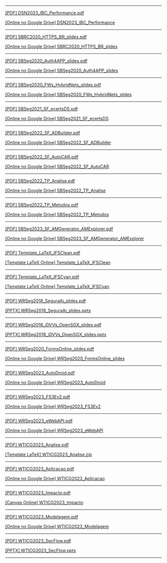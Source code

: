 
-----------------------------------------------------------------------

[[PDF] DSN2023_IBC_Performance.pdf](https://github.com/WTICG23/slides/blob/main/arquivos/DSN2023_IBC_Performance.pdf)

[[Online no Google Drive] DSN2023_IBC_Performance](https://docs.google.com/presentation/d/19LPt-TtQd1kW6jJs2Pc3OvvAID8TBxe_eWrtX3apOj8/edit?usp=sharing)<br>

-----------------------------------------------------------------------

[[PDF] SBRC2020_HTTPS_BR_slides.pdf](https://github.com/WTICG23/slides/blob/main/arquivos/SBRC2020_HTTPS_BR_slides.pdf)

[[Online no Google Drive] SBRC2020_HTTPS_BR_slides](https://docs.google.com/presentation/d/1QsYGWj9HR1miHT3XRNZ_pjNl_Q1257fx0LaQ-Dyk0Bk/edit?usp=sharing)<br>

-----------------------------------------------------------------------

[[PDF] SBSeg2020_Auth4APP_slides.pdf](https://github.com/WTICG23/slides/blob/main/arquivos/SBSeg2020_Auth4APP_slides.pdf)

[[Online no Google Drive] SBSeg2020_Auth4APP_slides](https://drive.google.com/file/d/1d32Jal4zjLmJglst2znS0rTuBufR_nJt/view?usp=sharing)<br>

-----------------------------------------------------------------------

[[PDF] SBSeg2020_FWs_HybridNets_slides.pdf](https://github.com/WTICG23/slides/blob/main/arquivos/SBSeg2020_FWs_HybridNets_slides.pdf)

[[Online no Google Drive] SBSeg2020_FWs_HybridNets_slides](https://docs.google.com/presentation/d/1qXmlus5LtvkL48yM10gfp5nBcI1UKTLtNU0g5CRs6vk/edit?usp=sharing)<br>

-----------------------------------------------------------------------

[[PDF] SBSeg2021_SF_ecertsDS.pdf](https://github.com/WTICG23/slides/blob/main/arquivos/SBSeg2021_SF_ecertsDS.pdf)

[[Online no Google Drive] SBSeg2021_SF_ecertsDS](https://docs.google.com/presentation/d/1EYEdM7CZavGVWTYAS0TV5I4wTcNlMpRftsVZHQWgtNs/edit?usp=sharing)<br>

-----------------------------------------------------------------------

[[PDF] SBSeg2022_SF_ADBuilder.pdf](https://github.com/WTICG23/slides/blob/main/arquivos/SBSeg2022_SF_ADBuilder.pdf)

[[Online no Google Drive] SBSeg2022_SF_ADBuilder](https://docs.google.com/presentation/d/1zDwdvganX90b1WLKP2Ha3-PdlluiqGFsSnjhFwd7Vr4/edit?usp=sharing)<br>

-----------------------------------------------------------------------

[[PDF] SBSeg2022_SF_AutoCAR.pdf](https://github.com/WTICG23/slides/blob/main/arquivos/SBSeg2022_SF_AutoCAR.pdf)

[[Online no Google Drive] SBSeg2022_SF_AutoCAR](https://docs.google.com/presentation/d/19Q9aBPOXM51QGbrqX79atsTtMR_5IVL6ieqcILV4qYI/edit?usp=sharing)<br>

-----------------------------------------------------------------------

[[PDF] SBSeg2022_TP_Analise.pdf](https://github.com/WTICG23/slides/blob/main/arquivos/SBSeg2022_TP_Analise.pdf)

[[Online no Google Drive] SBSeg2022_TP_Analise](https://docs.google.com/presentation/d/1A03ZglUNrEnUkuMtAV8GdFkuLvN888b6kYubeH1nqBk/edit?usp=sharing)<br>

-----------------------------------------------------------------------

[[PDF] SBSeg2022_TP_Metodos.pdf](https://github.com/WTICG23/slides/blob/main/arquivos/SBSeg2022_TP_Metodos.pdf)

[[Online no Google Drive] SBSeg2022_TP_Metodos](https://docs.google.com/presentation/d/1pKAk12QZ1jjD8JzGmiyjJ4oXFR4K4wBQgt8YzV6107Y/edit?usp=sharing)<br>

-----------------------------------------------------------------------

[[PDF] SBSeg2023_SF_AMGenerator_AMExplorer.pdf](https://github.com/WTICG23/slides/blob/main/arquivos/SBSeg2023_SF_AMGenerator_AMExplorer.pdf)

[[Online no Google Drive] SBSeg2023_SF_AMGenerator_AMExplorer](https://docs.google.com/presentation/d/1M2BGgAX3mReA45mt-lA-X_MMhS12rnBwwP0dZaHAEtg/edit?usp=sharing)<br>

-----------------------------------------------------------------------

[[PDF] Template_LaTeX_IFSClean.pdf](https://github.com/WTICG23/slides/blob/main/arquivos/Template_LaTeX_IFSClean.pdf)

[[Template LaTeX Online] Template_LaTeX_IFSClean](https://github.com/emersonmello/modelos-latex/tree/master/apresentacao/ifsclean)<br>

-----------------------------------------------------------------------

[[PDF] Template_LaTeX_IFSCyan.pdf](https://github.com/WTICG23/slides/blob/main/arquivos/Template_LaTeX_IFSCyan.pdf)

[[Template LaTeX Online] Template_LaTeX_IFSCyan](https://github.com/emersonmello/modelos-latex/tree/master/apresentacao/ifscyan)<br>

-----------------------------------------------------------------------

[[PDF] WRSeg2018_SeguraAi_slides.pdf](https://github.com/WTICG23/slides/blob/main/arquivos/WRSeg2018_SeguraAi_slides.pdf)

[[PPTX] WRSeg2018_SeguraAi_slides.pptx](https://github.com/WTICG23/slides/blob/main/arquivos/WRSeg2018_SeguraAi_slides.pptx)<br>

-----------------------------------------------------------------------

[[PDF] WRSeg2018_iDVVs_OpenSGX_slides.pdf](https://github.com/WTICG23/slides/blob/main/arquivos/WRSeg2018_iDVVs_OpenSGX_slides.pdf)

[[PPTX] WRSeg2018_iDVVs_OpenSGX_slides.pptx](https://github.com/WTICG23/slides/blob/main/arquivos/WRSeg2018_iDVVs_OpenSGX_slides.pptx)<br>

-----------------------------------------------------------------------

[[PDF] WRSeg2020_FormsOnline_slides.pdf](https://github.com/WTICG23/slides/blob/main/arquivos/WRSeg2020_FormsOnline_slides.pdf)

[[Online no Google Drive] WRSeg2020_FormsOnline_slides](https://docs.google.com/presentation/d/1vbsQhfqhoV0Wxrv-GUbzCRb5S3C0GffBuLgi9DI7-WQ/edit?usp=sharing)<br>

-----------------------------------------------------------------------

[[PDF] WRSeg2023_AutoDroid.pdf](https://github.com/WTICG23/slides/blob/main/arquivos/WRSeg2023_AutoDroid.pdf)

[[Online no Google Drive] WRSeg2023_AutoDroid](https://docs.google.com/presentation/d/1ah2KdUhd5a_zl4VTv6faa15Mw2SQYHAAA02z5gu5Cbo/edit?usp=sharing)<br>

-----------------------------------------------------------------------

[[PDF] WRSeg2023_FS3Ev2.pdf](https://github.com/WTICG23/slides/blob/main/arquivos/WRSeg2023_FS3Ev2.pdf)

[[Online no Google Drive] WRSeg2023_FS3Ev2](https://docs.google.com/presentation/d/1-yXQvob9LFjpfFxu-esFQtdHVz0I_5rpvdHqvQePZ0A/edit?usp=sharing)<br>

-----------------------------------------------------------------------

[[PDF] WRSeg2023_eWebAPI.pdf](https://github.com/WTICG23/slides/blob/main/arquivos/WRSeg2023_eWebAPI.pdf)

[[Online no Google Drive] WRSeg2023_eWebAPI](https://docs.google.com/presentation/d/1l6E_yoKStjyofu6rHMSomtKBUNJKWrlcY9XrJhcJAyY/edit?usp=sharing)<br>

-----------------------------------------------------------------------

[[PDF] WTICG2023_Analise.pdf](https://github.com/WTICG23/slides/blob/main/arquivos/WTICG2023_Analise.pdf)

[[Template LaTeX] WTICG2023_Analise.zip](https://github.com/WTICG23/slides/blob/main/arquivos/WTICG2023_Analise.zip)<br>

-----------------------------------------------------------------------

[[PDF] WTICG2023_Aplicacao.pdf](https://github.com/WTICG23/slides/blob/main/arquivos/WTICG2023_Aplicacao.pdf)

[[Online no Google Drive] WTICG2023_Aplicacao](https://docs.google.com/presentation/d/1EXBoJKjwp42KgfiT_6paA6jrefiGipBpwocPAfm8Vek/edit?usp=sharing)<br>

-----------------------------------------------------------------------

[[PDF] WTICG2023_Impacto.pdf](https://github.com/WTICG23/slides/blob/main/arquivos/WTICG2023_Impacto.pdf)

[[Canvas Online] WTICG2023_Impacto](https://www.canva.com/design/DAFvMVTenPc/zcpCcXwYItL9Ua6_GcPTEA/edit?utm_content=DAFvMVTenPc&utm_campaign=designshare&utm_medium=link2&utm_source=sharebutton)<br>

-----------------------------------------------------------------------

[[PDF] WTICG2023_Modelagem.pdf](https://github.com/WTICG23/slides/blob/main/arquivos/WTICG2023_Modelagem.pdf)

[[Online no Google Drive] WTICG2023_Modelagem](https://docs.google.com/presentation/d/1fWicmTVzpwGuy5hb-P02ntDuSAum3HvyRHkOgBTt62M/edit?usp=sharing)<br>

-----------------------------------------------------------------------

[[PDF] WTICG2023_SecFlow.pdf](https://github.com/WTICG23/slides/blob/main/arquivos/WTICG2023_SecFlow.pdf)

[[PPTX] WTICG2023_SecFlow.pptx](https://github.com/WTICG23/slides/blob/main/arquivos/WTICG2023_SecFlow.pptx)<br>

-----------------------------------------------------------------------

